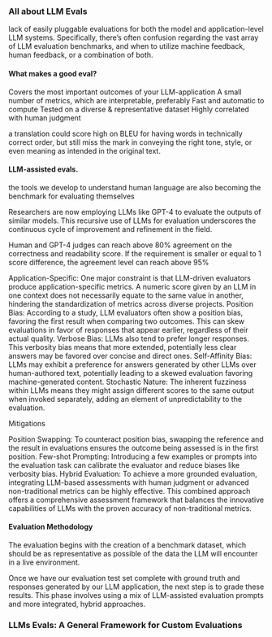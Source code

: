 
### All about LLM Evals

lack of easily pluggable evaluations for both the model and application-level LLM systems. Specifically, there’s often confusion regarding the vast array of LLM evaluation benchmarks, and when to utilize machine feedback, human feedback, or a combination of both.

#### What makes a good eval?

Covers the most important outcomes of your LLM-application
A small number of metrics, which are interpretable, preferably
Fast and automatic to compute
Tested on a diverse & representative dataset
Highly correlated with human judgment

 a translation could score high on BLEU for having words in technically correct order, but still miss the mark in conveying the right tone, style, or even meaning as intended in the original text.


#### LLM-assisted evals.

 the tools we develop to understand human language are also becoming the benchmark for evaluating themselves

Researchers are now employing LLMs like GPT-4 to evaluate the outputs of similar models. This recursive use of LLMs for evaluation underscores the continuous cycle of improvement and refinement in the field.

Human and GPT-4 judges can reach above 80% agreement on the correctness and readability score. If the requirement is smaller or equal to 1 score difference, the agreement level can reach above 95% 

Application-Specific: One major constraint is that LLM-driven evaluators produce application-specific metrics. A numeric score given by an LLM in one context does not necessarily equate to the same value in another, hindering the standardization of metrics across diverse projects.
Position Bias: According to a study, LLM evaluators often show a position bias, favoring the first result when comparing two outcomes. This can skew evaluations in favor of responses that appear earlier, regardless of their actual quality.
Verbose Bias: LLMs also tend to prefer longer responses. This verbosity bias means that more extended, potentially less clear answers may be favored over concise and direct ones.
Self-Affinity Bias: LLMs may exhibit a preference for answers generated by other LLMs over human-authored text, potentially leading to a skewed evaluation favoring machine-generated content.
Stochastic Nature: The inherent fuzziness within LLMs means they might assign different scores to the same output when invoked separately, adding an element of unpredictability to the evaluation.


Mitigations

Position Swapping: To counteract position bias, swapping the reference and the result in evaluations ensures the outcome being assessed is in the first position.
Few-shot Prompting: Introducing a few examples or prompts into the evaluation task can calibrate the evaluator and reduce biases like verbosity bias.
Hybrid Evaluation: To achieve a more grounded evaluation, integrating LLM-based assessments with human judgment or advanced non-traditional metrics can be highly effective. This combined approach offers a comprehensive assessment framework that balances the innovative capabilities of LLMs with the proven accuracy of non-traditional metrics.


#### Evaluation Methodology

The evaluation begins with the creation of a benchmark dataset, which should be as representative as possible of the data the LLM will encounter in a live environment.

Once we have our evaluation test set complete with ground truth and responses generated by our LLM application, the next step is to grade these results. This phase involves using a mix of LLM-assisted evaluation prompts and more integrated, hybrid approaches.


### LLMs Evals: A General Framework for Custom Evaluations
